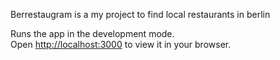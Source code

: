 Berrestaugram is a my project to find local restaurants in berlin 

Runs the app in the development mode.\
Open [http://localhost:3000](http://localhost:3000) to view it in your browser.
